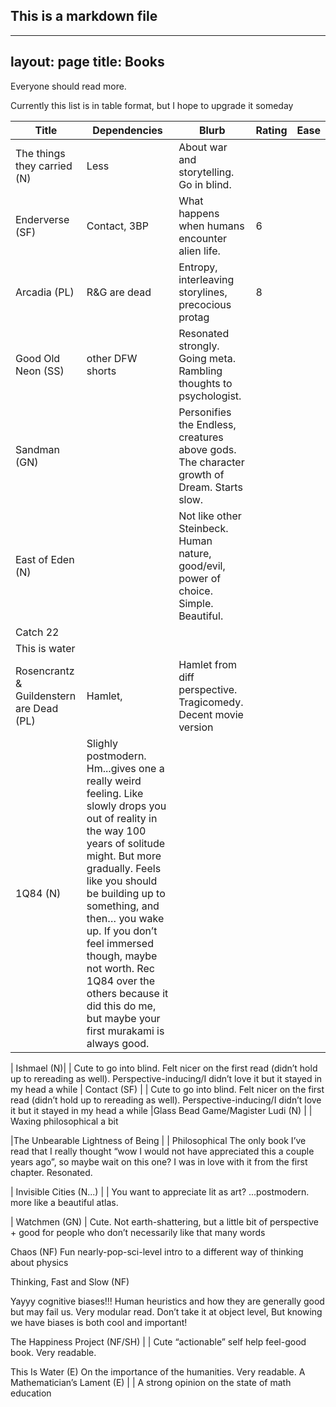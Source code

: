 ## This is a markdown file
---
layout: page
title: Books
---

Everyone should read more.

Currently this list is in table format, but I hope to upgrade it someday

| Title                       | Dependencies          | Blurb                                                | Rating | Ease |
|-----------------------------|-----------------------|------------------------------------------------------|--------|------|
| The things they carried (N) | Less                  | About war and storytelling. Go in blind.             |        |
| Enderverse (SF)             | Contact, 3BP          | What happens when humans encounter alien life.       |   6    |
| Arcadia (PL)                | R&G are dead          | Entropy, interleaving storylines, precocious protag  | 8      |
| Good Old Neon (SS)          | other DFW shorts      | Resonated strongly. Going meta. Rambling thoughts to psychologist.
| Sandman (GN)                | |Personifies the Endless, creatures above gods. The character growth of Dream. Starts slow.
| East of Eden (N)            | | Not like other Steinbeck. Human nature, good/evil, power of choice. Simple. Beautiful.
| Catch 22
| This is water
| Rosencrantz & Guildenstern are Dead (PL) | Hamlet, | Hamlet from diff perspective. Tragicomedy. Decent movie version |
| 1Q84 (N)    |  Slighly postmodern. Hm...gives one a really weird feeling. Like slowly drops you out of reality in the way 100 years of solitude might. But more gradually. Feels like you should be building up to something, and then… you wake up. If you don’t feel immersed though, maybe not worth. Rec 1Q84 over the others because it did this do me, but maybe your first murakami is always good. 

| Ishmael (N)|   | Cute to go into blind. Felt nicer on the first read (didn’t hold up to rereading as well). Perspective-inducing/I didn’t love it but it stayed in my head a while
| Contact (SF) |   | Cute to go into blind. Felt nicer on the first read (didn’t hold up to rereading as well). Perspective-inducing/I didn’t love it but it stayed in my head a while
|Glass Bead Game/Magister Ludi (N) |    |  Waxing philosophical a bit


|The Unbearable Lightness of Being |    | Philosophical The only book I’ve read that I really thought “wow I would not have appreciated this a couple years ago”, so maybe wait on this one? I was in love with it from the first chapter. Resonated. 

| Invisible Cities (N...)   |     | You want to appreciate lit as art? ...postmodern. more like a beautiful atlas.

| Watchmen (GN)    |   Cute. Not earth-shattering, but a little bit of perspective + good for people who don’t necessarily like that many words

Chaos (NF)
Fun nearly-pop-sci-level intro to a different way of thinking about physics

Thinking, Fast and Slow (NF)

Yayyy cognitive biases!!! 
Human heuristics and how they are generally good but may fail us. Very modular read.
Don’t take it at object level, But knowing we have biases is both cool and important!

The Happiness Project (NF/SH) |   |   Cute “actionable” self help feel-good book. Very readable. 

This Is Water (E)  On the importance of the humanities. Very readable.
A Mathematician’s Lament (E)  |    | A strong opinion on the state of math education
